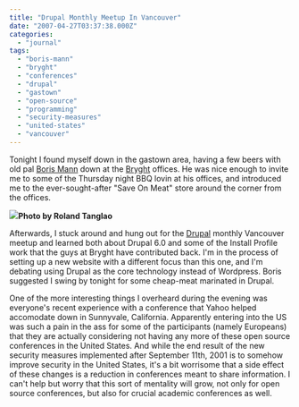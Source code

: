 ```yaml
---
title: "Drupal Monthly Meetup In Vancouver"
date: "2007-04-27T03:37:38.000Z"
categories: 
  - "journal"
tags: 
  - "boris-mann"
  - "bryght"
  - "conferences"
  - "drupal"
  - "gastown"
  - "open-source"
  - "programming"
  - "security-measures"
  - "united-states"
  - "vancouver"
---
```


Tonight I found myself down in the gastown area, having a few beers with old pal [Boris Mann](http://www.bmannconsulting.com) down at the [Bryght](http://www.bryght.com) offices. He was nice enough to invite me to some of the Thursday night BBQ lovin at his offices, and introduced me to the ever-sought-after "Save On Meat" store around the corner from the offices.

 [![](http://farm1.static.flickr.com/199/474106214_e1cae50279.jpg?v=0)](http://www.flickr.com/photos/roland/474106214/in/photostream/)**Photo by Roland Tanglao**  
  

Afterwards, I stuck around and hung out for the [Drupal](http://en.wikipedia.org/wiki/Drupal) monthly Vancouver meetup and learned both about Drupal 6.0 and some of the Install Profile work that the guys at Bryght have contributed back. I'm in the process of setting up a new website with a different focus than this one, and I'm debating using Drupal as the core technology instead of Wordpress. Boris suggested I swing by tonight for some cheap-meat marinated in Drupal.

One of the more interesting things I overheard during the evening was everyone's recent experience with a conference that Yahoo helped accomodate down in Sunnyvale, California. Apparently entering into the US was such a pain in the ass for some of the participants (namely Europeans) that they are actually considering not having any more of these open source conferences in the United States. And while the end result of the new security measures implemented after September 11th, 2001 is to somehow improve security in the United States, it's a bit worrisome that a side effect of these changes is a reduction in conferences meant to share information. I can't help but worry that this sort of mentality will grow, not only for open source conferences, but also for crucial academic conferences as well.
